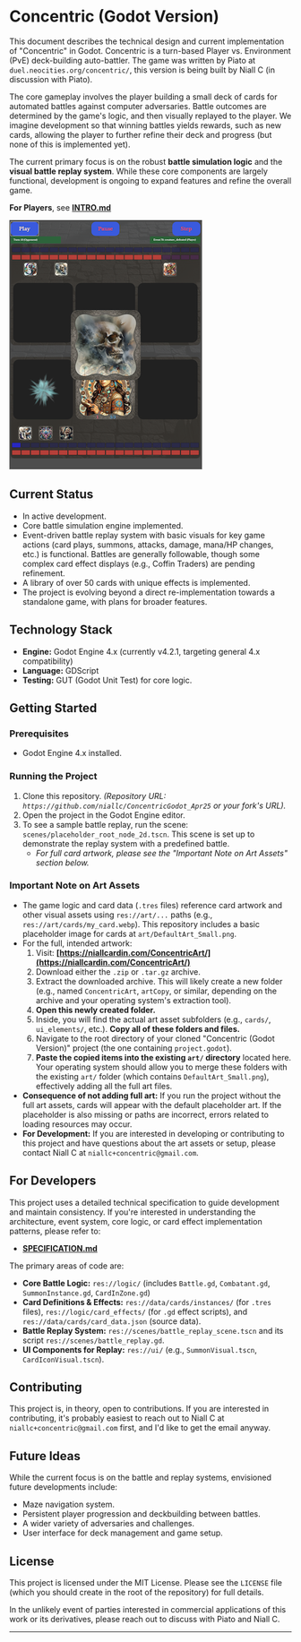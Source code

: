 # Concentric (Godot Version)

This document describes the technical design and current implementation of "Concentric" in Godot. Concentric is a turn-based Player vs. Environment (PvE) deck-building auto-battler. The game was written by Piato at `duel.neocities.org/concentric/`, this version is being built by Niall C (in discussion with Piato).

The core gameplay involves the player building a small deck of cards for automated battles against computer adversaries. Battle outcomes are determined by the game's logic, and then visually replayed to the player. We imagine development so that winning battles yields rewards, such as new cards, allowing the player to further refine their deck and progress (but none of this is implemented yet).

The current primary focus is on the robust **battle simulation logic** and the **visual battle replay system**. While these core components are largely functional, development is ongoing to expand features and refine the overall game.

**For Players**, see **[INTRO.md](INTRO.md)**

![Gameplay Screenshot of Concentric in Godot](art/gameplay_screenshot_small.png)

## Current Status
* In active development.
* Core battle simulation engine implemented.
* Event-driven battle replay system with basic visuals for key game actions (card plays, summons, attacks, damage, mana/HP changes, etc.) is functional. Battles are generally followable, though some complex card effect displays (e.g., Coffin Traders) are pending refinement.
* A library of over 50 cards with unique effects is implemented.
* The project is evolving beyond a direct re-implementation towards a standalone game, with plans for broader features.

## Technology Stack
* **Engine:** Godot Engine 4.x (currently v4.2.1, targeting general 4.x compatibility)
* **Language:** GDScript
* **Testing:** GUT (Godot Unit Test) for core logic.

## Getting Started

### Prerequisites
* Godot Engine 4.x installed.

### Running the Project
1.  Clone this repository.
    *(Repository URL: `https://github.com/niallc/ConcentricGodot_Apr25` or your fork's URL).*
2.  Open the project in the Godot Engine editor.
3.  To see a sample battle replay, run the scene: `scenes/placeholder_root_node_2d.tscn`. This scene is set up to demonstrate the replay system with a predefined battle.
    * *For full card artwork, please see the "Important Note on Art Assets" section below.*

### Important Note on Art Assets
* The game logic and card data (`.tres` files) reference card artwork and other visual assets using `res://art/...` paths (e.g., `res://art/cards/my_card.webp`). This repository includes a basic placeholder image for cards at `art/DefaultArt_Small.png`.
* For the full, intended artwork:
    1.  Visit: **[https://niallcardin.com/ConcentricArt/](https://niallcardin.com/ConcentricArt/)**
    2.  Download either the `.zip` or `.tar.gz` archive.
    3.  Extract the downloaded archive. This will likely create a new folder (e.g., named `ConcentricArt`, `artCopy`, or similar, depending on the archive and your operating system's extraction tool).
    4.  **Open this newly created folder.**
    5.  Inside, you will find the actual art asset subfolders (e.g., `cards/`, `ui_elements/`, etc.). **Copy all of these folders and files.**
    6.  Navigate to the root directory of your cloned "Concentric (Godot Version)" project (the one containing `project.godot`).
    7.  **Paste the copied items into the existing `art/` directory** located here. Your operating system should allow you to merge these folders with the existing `art/` folder (which contains `DefaultArt_Small.png`), effectively adding all the full art files.
* **Consequence of not adding full art:** If you run the project without the full art assets, cards will appear with the default placeholder art. If the placeholder is also missing or paths are incorrect, errors related to loading resources may occur.
* **For Development:** If you are interested in developing or contributing to this project and have questions about the art assets or setup, please contact Niall C at `niallc+concentric@gmail.com`.

## For Developers

This project uses a detailed technical specification to guide development and maintain consistency. If you're interested in understanding the architecture, event system, core logic, or card effect implementation patterns, please refer to:

* **[SPECIFICATION.md](SPECIFICATION.md)**

The primary areas of code are:
* **Core Battle Logic:** `res://logic/` (includes `Battle.gd`, `Combatant.gd`, `SummonInstance.gd`, `CardInZone.gd`)
* **Card Definitions & Effects:** `res://data/cards/instances/` (for `.tres` files), `res://logic/card_effects/` (for `.gd` effect scripts), and `res://data/cards/card_data.json` (source data).
* **Battle Replay System:** `res://scenes/battle_replay_scene.tscn` and its script `res://scenes/battle_replay.gd`.
* **UI Components for Replay:** `res://ui/` (e.g., `SummonVisual.tscn`, `CardIconVisual.tscn`).

## Contributing
This project is, in theory, open to contributions. If you are interested in contributing, it's probably easiest to reach out to Niall C at `niallc+concentric@gmail.com` first, and I'd like to get the email anyway.

## Future Ideas
While the current focus is on the battle and replay systems, envisioned future developments include:
* Maze navigation system.
* Persistent player progression and deckbuilding between battles.
* A wider variety of adversaries and challenges.
* User interface for deck management and game setup.

## License
This project is licensed under the MIT License. Please see the `LICENSE` file (which you should create in the root of the repository) for full details.

In the unlikely event of parties interested in commercial applications of this work or its derivatives, please reach out to discuss with Piato and Niall C.

---